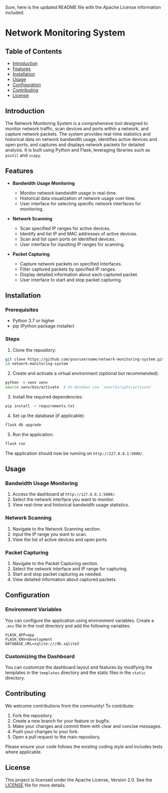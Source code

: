 Sure, here is the updated README file with the Apache License information included:

# Network Monitoring System

## Table of Contents

- [Introduction](#introduction)
- [Features](#features)
- [Installation](#installation)
- [Usage](#usage)
- [Configuration](#configuration)
- [Contributing](#contributing)
- [License](#license)

## Introduction

The Network Monitoring System is a comprehensive tool designed to monitor network traffic, scan devices and ports within a network, and capture network packets. The system provides real-time statistics and historical data on network bandwidth usage, identifies active devices and open ports, and captures and displays network packets for detailed analysis. It is built using Python and Flask, leveraging libraries such as `psutil` and `scapy`.

## Features

- **Bandwidth Usage Monitoring**
  - Monitor network bandwidth usage in real-time.
  - Historical data visualization of network usage over time.
  - User interface for selecting specific network interfaces for monitoring.

- **Network Scanning**
  - Scan specified IP ranges for active devices.
  - Identify and list IP and MAC addresses of active devices.
  - Scan and list open ports on identified devices.
  - User interface for inputting IP ranges for scanning.

- **Packet Capturing**
  - Capture network packets on specified interfaces.
  - Filter captured packets by specified IP ranges.
  - Display detailed information about each captured packet.
  - User interface to start and stop packet capturing.

## Installation

### Prerequisites

- Python 3.7 or higher
- pip (Python package installer)

### Steps

1. Clone the repository:

```bash
git clone https://github.com/yourusername/network-monitoring-system.git
cd network-monitoring-system
```

2. Create and activate a virtual environment (optional but recommended):

```bash
python -m venv venv
source venv/bin/activate  # On Windows use `venv\Scripts\activate`
```

3. Install the required dependencies:

```bash
pip install -r requirements.txt
```

4. Set up the database (if applicable):

```bash
flask db upgrade
```

5. Run the application:

```bash
flask run
```

The application should now be running on `http://127.0.0.1:5000/`.

## Usage

### Bandwidth Usage Monitoring

1. Access the dashboard at `http://127.0.0.1:5000/`.
2. Select the network interface you want to monitor.
3. View real-time and historical bandwidth usage statistics.

### Network Scanning

1. Navigate to the Network Scanning section.
2. Input the IP range you want to scan.
3. View the list of active devices and open ports.

### Packet Capturing

1. Navigate to the Packet Capturing section.
2. Select the network interface and IP range for capturing.
3. Start and stop packet capturing as needed.
4. View detailed information about captured packets.

## Configuration

### Environment Variables

You can configure the application using environment variables. Create a `.env` file in the root directory and add the following variables:

```env
FLASK_APP=app
FLASK_ENV=development
DATABASE_URL=sqlite:///db.sqlite3
```

### Customizing the Dashboard

You can customize the dashboard layout and features by modifying the templates in the `templates` directory and the static files in the `static` directory.

## Contributing

We welcome contributions from the community! To contribute:

1. Fork the repository.
2. Create a new branch for your feature or bugfix.
3. Make your changes and commit them with clear and concise messages.
4. Push your changes to your fork.
5. Open a pull request to the main repository.

Please ensure your code follows the existing coding style and includes tests where applicable.

## License

This project is licensed under the Apache License, Version 2.0. See the [LICENSE](LICENSE) file for more details.

 
